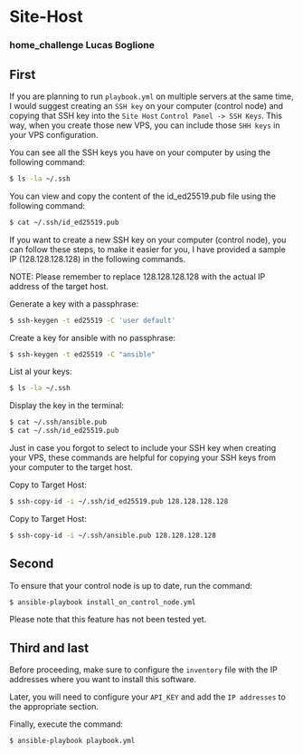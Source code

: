 # Site-Host 
### home_challenge Lucas Boglione

## First

If you are planning to run `playbook.yml` on multiple servers at the same time, I would suggest creating an `SSH key` on your computer (control node) and copying that SSH key into the `Site Host` `Control Panel -> SSH Keys`. This way, when you create those new VPS, you can include those `SHH keys` in your VPS configuration.


You can see all the SSH keys you have on your computer by using the following command:

```bash
$ ls -la ~/.ssh
```


You can view and copy the content of the id_ed25519.pub file using the following command:

```bash
$ cat ~/.ssh/id_ed25519.pub
```


If you want to create a new SSH key on your computer (control node), you can follow these steps, to make it easier for you, I have provided a sample IP (128.128.128.128) in the following commands.

NOTE: Please remember to replace 128.128.128.128 with the actual IP address of the target host.


Generate a key with a passphrase:

```bash
$ ssh-keygen -t ed25519 -C 'user default'
```


Create a key for ansible with no passphrase:

```bash
$ ssh-keygen -t ed25519 -C "ansible"
```


List al your keys:

```bash
$ ls -la ~/.ssh
```


Display the key in the terminal:

```bash
$ cat ~/.ssh/ansible.pub
$ cat ~/.ssh/id_ed25519.pub
```


Just in case you forgot to select to include your SSH key when creating your VPS, these commands are helpful for copying your SSH keys from your computer to the target host.


Copy to Target Host:

```bash
$ ssh-copy-id -i ~/.ssh/id_ed25519.pub 128.128.128.128
```


Copy to Target Host:

```bash
$ ssh-copy-id -i ~/.ssh/ansible.pub 128.128.128.128
```


## Second

To ensure that your control node is up to date, run the command:

```bash
$ ansible-playbook install_on_control_node.yml
```


Please note that this feature has not been tested yet.


## Third and last

Before proceeding, make sure to configure the `inventory` file with the IP addresses where you want to install this software.

Later, you will need to configure your `API_KEY` and add the `IP addresses` to the appropriate section.

Finally, execute the command:

```bash
$ ansible-playbook playbook.yml
```

